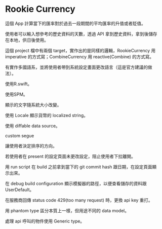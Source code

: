 #  Rookie Currency

這個 App 計算當下的匯率對於過去一段期間的平均匯率的升值或者貶值。

使用者可以輸入想參考的歷史資料的天數，透過 API 拿到歷史資料，拿到後儲存在本地，供日後使用。

這個 project 檔中有兩個 target，實作出的是同樣的邏輯，RookieCurrency 用 imperative 的方式寫；CombineCurrency 用 reactive(Combine) 的方式寫。

有實作多國語系，並將使用者帶到系統設定畫面更改語言（這是官方建議的做法）。

使用R.swift。

使用SPM。

顯示的文字隨系統大小改變。

使用 Locale 顯示貨幣的 localized string。

使用 diffable data source。

custom segue

讓使用者決定排序的方向。

若使用者在 present 的設定頁面未更改設定，阻止使用者下拉離開。

用 run script 在 build 之前拿到當下的 git commit hash 跟日期，在設定頁面顯示出來。

在 debug build configuration 顯示模擬器的路徑，以便查看儲存的資料跟 UserDefault。

在服務商回傳 status code 429(too many request) 時，更換 api key 重打。 

用 phantom type 區分本質上一樣，但用途不同的 data model。

處理 api 呼叫的物件使用 Generic type。
